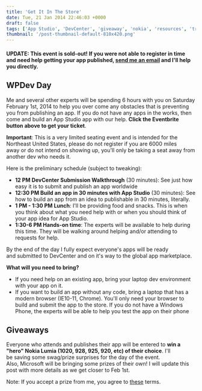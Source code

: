 ```yaml
---
title: 'Get It In The Store'
date: Tue, 21 Jan 2014 22:46:03 +0000
draft: false
tags: ['App Studio', 'DevCenter', 'giveaway', 'nokia', 'resources', 'training', 'windows phone', 'wpdev']
thumbnail: '/post-thumbnail-default-810x420.png'
---
```


#### UPDATE: This event is sold-out! If you were not able to register in time and need help getting your app published, [send me an email](http://nokiawpdev.wordpress.com/about/ "About") and I'll help you directly.

WPDev Day
---------

Me and several other experts will be spending 6 hours with you on Saturday February 1st, 2014 to help you over come any obstacles that is preventing you from publishing an app. If you do not have any apps in the works, then come and build an App Studio app with our help. **Click the Eventbrite button above to get your ticket**.

**Important**: This is a very limited seating event and is intended for the Northeast United States, please do not register if you are 6000 miles away or do not intend on showing up, you'll only be taking a seat away from another dev who needs it.

Here is the preliminary schedule (subject to tweaking):

*   **12 PM DevCenter Submission Walkthrough** (30 minutes): See just how easy it is to submit and publish an app worldwide
*   **12:30 PM Build an app in 30 minutes with App Studio** (30 minutes): See how to build an app from an idea to publishable in 30 minutes, literally.
*   **1 PM - 1:30 PM Lunch**: I'll be providing food and snacks. This is when you think about what you need help with or when you should think of your app idea for App Studio.
*   **1:30-6 PM Hands-on time**: The experts will be available to help during this time. They will be walking around helping and/or attending to requests for help.

By the end of the day I fully expect everyone's apps will be ready and submitted to DevCenter and on it's way to the global app marketplace.

**What will you need to bring?**

*   If you need help on an existing app, bring your laptop dev environment with your app on it.
*   If you want to build an app without any code, bring a laptop that has a modern browser (IE10-11, Chrome). You'll only need your browser to build and submit the app to the store. If you do not have a Windows Phone, the experts will be able to help you test the app on their phone

Giveaways
---------

Everyone who attends and publishes their app will be entered to **win a "hero" Nokia Lumia (1020, 928, 925, 920, etc) of their choice**. I'll be saving some swag/prize surprises for the day of the event. Also, Microsoft will be bringing some prizes of their own! I will update this post with more details as we get closer to Feb 1st.

Note: If you accept a prize from me, you agree to [these](http://nokiawpdev.wordpress.com/resources/prizes-and-winnings-disclaimer/ "Prizes and Winnings Disclaimer") terms.